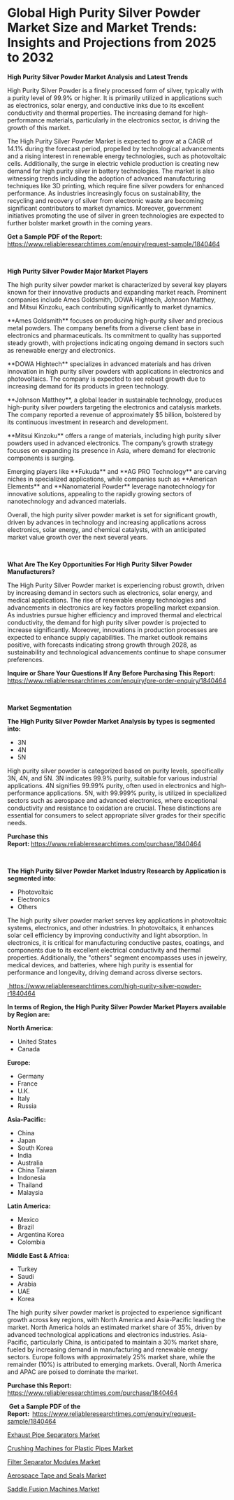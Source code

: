 <p><h1>Global High Purity Silver Powder Market Size and Market Trends: Insights and Projections from 2025 to 2032</h1></p><p><strong>High Purity Silver Powder Market Analysis and Latest Trends</strong></p>
<p><p>High Purity Silver Powder is a finely processed form of silver, typically with a purity level of 99.9% or higher. It is primarily utilized in applications such as electronics, solar energy, and conductive inks due to its excellent conductivity and thermal properties. The increasing demand for high-performance materials, particularly in the electronics sector, is driving the growth of this market.</p><p>The High Purity Silver Powder Market is expected to grow at a CAGR of 14.1% during the forecast period, propelled by technological advancements and a rising interest in renewable energy technologies, such as photovoltaic cells. Additionally, the surge in electric vehicle production is creating new demand for high purity silver in battery technologies. The market is also witnessing trends including the adoption of advanced manufacturing techniques like 3D printing, which require fine silver powders for enhanced performance. As industries increasingly focus on sustainability, the recycling and recovery of silver from electronic waste are becoming significant contributors to market dynamics. Moreover, government initiatives promoting the use of silver in green technologies are expected to further bolster market growth in the coming years.</p></p>
<p><strong>Get a Sample PDF of the Report:&nbsp;</strong> <a href="https://www.reliableresearchtimes.com/enquiry/request-sample/1840464?utm_campaign=3002&utm_medium=2&utm_source=Github&utm_content=ia&utm_term=03042025&utm_id=high-purity-silver-powder">https://www.reliableresearchtimes.com/enquiry/request-sample/1840464</a></p>
<p>&nbsp;</p>
<p><strong>High Purity Silver Powder Major Market Players</strong></p>
<p><p>The high purity silver powder market is characterized by several key players known for their innovative products and expanding market reach. Prominent companies include Ames Goldsmith, DOWA Hightech, Johnson Matthey, and Mitsui Kinzoku, each contributing significantly to market dynamics.</p><p>**Ames Goldsmith** focuses on producing high-purity silver and precious metal powders. The company benefits from a diverse client base in electronics and pharmaceuticals. Its commitment to quality has supported steady growth, with projections indicating ongoing demand in sectors such as renewable energy and electronics.</p><p>**DOWA Hightech** specializes in advanced materials and has driven innovation in high purity silver powders with applications in electronics and photovoltaics. The company is expected to see robust growth due to increasing demand for its products in green technology.</p><p>**Johnson Matthey**, a global leader in sustainable technology, produces high-purity silver powders targeting the electronics and catalysis markets. The company reported a revenue of approximately $5 billion, bolstered by its continuous investment in research and development.</p><p>**Mitsui Kinzoku** offers a range of materials, including high purity silver powders used in advanced electronics. The company’s growth strategy focuses on expanding its presence in Asia, where demand for electronic components is surging.</p><p>Emerging players like **Fukuda** and **AG PRO Technology** are carving niches in specialized applications, while companies such as **American Elements** and **Nanomaterial Powder** leverage nanotechnology for innovative solutions, appealing to the rapidly growing sectors of nanotechnology and advanced materials.</p><p>Overall, the high purity silver powder market is set for significant growth, driven by advances in technology and increasing applications across electronics, solar energy, and chemical catalysts, with an anticipated market value growth over the next several years.</p></p>
<p>&nbsp;</p>
<p><strong>What Are The Key Opportunities For High Purity Silver Powder Manufacturers?</strong></p>
<p><p>The High Purity Silver Powder market is experiencing robust growth, driven by increasing demand in sectors such as electronics, solar energy, and medical applications. The rise of renewable energy technologies and advancements in electronics are key factors propelling market expansion. As industries pursue higher efficiency and improved thermal and electrical conductivity, the demand for high purity silver powder is projected to increase significantly. Moreover, innovations in production processes are expected to enhance supply capabilities. The market outlook remains positive, with forecasts indicating strong growth through 2028, as sustainability and technological advancements continue to shape consumer preferences.</p></p>
<p><strong>Inquire or Share Your Questions If Any Before Purchasing This Report:</strong> <a href="https://www.reliableresearchtimes.com/enquiry/pre-order-enquiry/1840464?utm_campaign=3002&utm_medium=2&utm_source=Github&utm_content=ia&utm_term=03042025&utm_id=high-purity-silver-powder">https://www.reliableresearchtimes.com/enquiry/pre-order-enquiry/1840464</a></p>
<p>&nbsp;</p>
<p><strong>Market Segmentation</strong></p>
<p><strong>The High Purity Silver Powder Market Analysis by types is segmented into:</strong></p>
<p><ul><li>3N</li><li>4N</li><li>5N</li></ul></p>
<p><p>High purity silver powder is categorized based on purity levels, specifically 3N, 4N, and 5N. 3N indicates 99.9% purity, suitable for various industrial applications. 4N signifies 99.99% purity, often used in electronics and high-performance applications. 5N, with 99.999% purity, is utilized in specialized sectors such as aerospace and advanced electronics, where exceptional conductivity and resistance to oxidation are crucial. These distinctions are essential for consumers to select appropriate silver grades for their specific needs.</p></p>
<p><strong>Purchase this Report:&nbsp;</strong><a href="https://www.reliableresearchtimes.com/purchase/1840464?utm_campaign=3002&utm_medium=2&utm_source=Github&utm_content=ia&utm_term=03042025&utm_id=high-purity-silver-powder">https://www.reliableresearchtimes.com/purchase/1840464</a></p>
<p>&nbsp;</p>
<p><strong>The High Purity Silver Powder Market Industry Research by Application is segmented into:</strong></p>
<p><ul><li>Photovoltaic</li><li>Electronics</li><li>Others</li></ul></p>
<p><p>The high purity silver powder market serves key applications in photovoltaic systems, electronics, and other industries. In photovoltaics, it enhances solar cell efficiency by improving conductivity and light absorption. In electronics, it is critical for manufacturing conductive pastes, coatings, and components due to its excellent electrical conductivity and thermal properties. Additionally, the "others" segment encompasses uses in jewelry, medical devices, and batteries, where high purity is essential for performance and longevity, driving demand across diverse sectors.</p></p>
<p><a href="https://www.reliableresearchtimes.com/high-purity-silver-powder-r1840464?utm_campaign=3002&utm_medium=2&utm_source=Github&utm_content=ia&utm_term=03042025&utm_id=high-purity-silver-powder">&nbsp;https://www.reliableresearchtimes.com/high-purity-silver-powder-r1840464</a></p>
<p><strong>In terms of Region, the High Purity Silver Powder Market Players available by Region are:</strong></p>
<p>
    <p> <strong> North America: </strong>
        <ul>
            <li>United States</li>
            <li>Canada</li>
        </ul>
        </p> 
    <p> <strong> Europe: </strong>
        <ul>
            <li>Germany</li>
            <li>France</li>
            <li>U.K.</li>
            <li>Italy</li>
            <li>Russia</li>
        </ul>
        </p> 
    <p> <strong> Asia-Pacific: </strong>
        <ul>
            <li>China</li>
            <li>Japan</li>
            <li>South Korea</li>
            <li>India</li>
            <li>Australia</li>
            <li>China Taiwan</li>
            <li>Indonesia</li>
            <li>Thailand</li>
            <li>Malaysia</li>
        </ul>
        </p> 
    <p> <strong> Latin America: </strong>
        <ul>
            <li>Mexico</li>
            <li>Brazil</li>
            <li>Argentina Korea</li>
            <li>Colombia</li>
        </ul>
        </p> 
    <p> <strong> Middle East & Africa: </strong>
        <ul>
            <li>Turkey</li>
            <li>Saudi</li>
            <li>Arabia</li>
            <li>UAE</li>
            <li>Korea</li>
        </ul>
    </p>
    </p>
<p><p>The high purity silver powder market is projected to experience significant growth across key regions, with North America and Asia-Pacific leading the market. North America holds an estimated market share of 35%, driven by advanced technological applications and electronics industries. Asia-Pacific, particularly China, is anticipated to maintain a 30% market share, fueled by increasing demand in manufacturing and renewable energy sectors. Europe follows with approximately 25% market share, while the remainder (10%) is attributed to emerging markets. Overall, North America and APAC are poised to dominate the market.</p></p>
<p><strong>Purchase this Report: </strong><a href="https://www.reliableresearchtimes.com/purchase/1840464?utm_campaign=3002&utm_medium=2&utm_source=Github&utm_content=ia&utm_term=03042025&utm_id=high-purity-silver-powder">https://www.reliableresearchtimes.com/purchase/1840464</a></p>
<p>&nbsp;<strong>Get a Sample PDF of the Report:&nbsp;&nbsp;</strong><a href="https://www.reliableresearchtimes.com/enquiry/request-sample/1840464?utm_campaign=3002&utm_medium=2&utm_source=Github&utm_content=ia&utm_term=03042025&utm_id=high-purity-silver-powder">https://www.reliableresearchtimes.com/enquiry/request-sample/1840464</a></p>
<p><strong></strong></p>
<p><p><a href="https://www.linkedin.com/pulse/aligning-strategies-exhaust-pipe-separators-market-insights-vzu2e?utm_campaign=3002&utm_medium=2&utm_source=Github&utm_content=ia&utm_term=03042025&utm_id=high-purity-silver-powder">Exhaust Pipe Separators Market</a></p><p><a href="https://www.linkedin.com/pulse/extensive-analysis-crushing-machines-plastic-pipes-market-anticipated-kdqke?utm_campaign=3002&utm_medium=2&utm_source=Github&utm_content=ia&utm_term=03042025&utm_id=high-purity-silver-powder">Crushing Machines for Plastic Pipes Market</a></p><p><a href="https://www.linkedin.com/pulse/in-depth-filter-separator-modules-market-research-comprehensive-9jgbe?utm_campaign=3002&utm_medium=2&utm_source=Github&utm_content=ia&utm_term=03042025&utm_id=high-purity-silver-powder">Filter Separator Modules Market</a></p><p><a href="https://github.com/leyesamilej/Market-Research-Report-List-1/blob/main/aerospace-tape-and-seals-market.md?utm_campaign=3002&utm_medium=2&utm_source=Github&utm_content=ia&utm_term=03042025&utm_id=high-purity-silver-powder">Aerospace Tape and Seals Market</a></p><p><a href="https://www.linkedin.com/pulse/saddle-fusion-machines-market-research-report-in-depth-analysis-usire?utm_campaign=3002&utm_medium=2&utm_source=Github&utm_content=ia&utm_term=03042025&utm_id=high-purity-silver-powder">Saddle Fusion Machines Market</a></p></p>